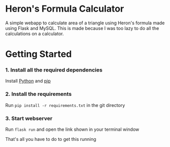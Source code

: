 # Heron's Formula Calculator
A simple webapp to calculate area of a triangle using Heron's formula made using Flask and MySQL. This is made because I was too lazy to do all the calculations on a calculator.

# Getting Started
### 1. Install all the required dependencies
Install [Python](https://python.org) and [pip](https://https://pip.pypa.io/en/stable/installation/)
### 2. Install the requirements
Run `pip install -r requirements.txt` in the git directory
### 3. Start webserver
Run `flask run` and open the link shown in your terminal window

That's all you have to do to get this running